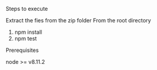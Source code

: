Steps to execute

Extract the fies from the zip folder
From the root directory
1. npm install
2. npm test


Prerequisites

node >= v8.11.2

